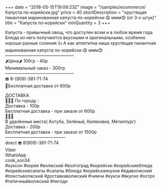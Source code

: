 +++
date = "2018-05-15T19:06:23Z"
image = "/samples/ecommerce/Капуста по-корейски.jpg"
price = 40
shortDescription = "хрустящая пикантная маринованная капуста по-корейски 😋 ммм😍 (от 3-х штук)"
title = "Капуста по-корейски"
minQuantity = 3
+++

Капуста - привычный овощ, что доступен всем и в любое время года
Блюда из него получаются вкусными и оригинальными, особенно хороши разные соления 👍
А как аппетитна наша хрустящая пикантная маринованная капуста по-корейски 😋 ммм😍
————————————————  
🌶Цена🌶 100гр - 40р  
Минимальный заказ - 300гр  
————————————————  
☎️ 8-(909)-381-71-74  
🚗Бесплатная доставка от 600р  

ДОСТАВКА   
🚗🚗🚗
По городу :  
Доставка - 100р  
Бесплатная доставка - при заказе от 600р  
🚗🚗🚗   
В удалённые места( Ахтуба, Зелёный, Киляковка, Металлург)   
Доставка - 200р   
Бесплатная доставка - при заказе от 1500р   
——————————————   
direct
☎️ 8(909)-381-71-74  
Viber  
WhatsApp  
cook_son34  
#куксон #корея #волжский #волгоград #корейски #корейскиеблюда #корейскиесалаты #салаты #блюда #корейскаякухня #едаволжский #поестьволжский #доставкаволжский #чимчи #кукси #вкусно #остро #типичныйволжский #пигоди
